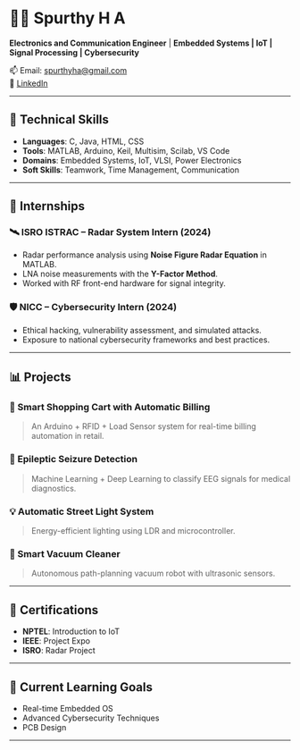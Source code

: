 # 👩‍💻 Spurthy H A

**Electronics and Communication Engineer** | **Embedded Systems | IoT | Signal Processing | Cybersecurity**

📫 Email: spurthyha@gmail.com  
🔗 [LinkedIn](https://www.linkedin.com/in/spurthy-ha-9192b8237)

---

## 🔧 Technical Skills
- **Languages**: C, Java, HTML, CSS
- **Tools**: MATLAB, Arduino, Keil, Multisim, Scilab, VS Code
- **Domains**: Embedded Systems, IoT, VLSI, Power Electronics
- **Soft Skills**: Teamwork, Time Management, Communication

---

## 💼 Internships

### 🛰️ ISRO ISTRAC – Radar System Intern (2024)
- Radar performance analysis using **Noise Figure Radar Equation** in MATLAB.
- LNA noise measurements with the **Y-Factor Method**.
- Worked with RF front-end hardware for signal integrity.

### 🛡️ NICC – Cybersecurity Intern (2024)
- Ethical hacking, vulnerability assessment, and simulated attacks.
- Exposure to national cybersecurity frameworks and best practices.

---

## 📊 Projects

### 🤖 Smart Shopping Cart with Automatic Billing
> An Arduino + RFID + Load Sensor system for real-time billing automation in retail.

### 🧠 Epileptic Seizure Detection
> Machine Learning + Deep Learning to classify EEG signals for medical diagnostics.

### 💡 Automatic Street Light System
> Energy-efficient lighting using LDR and microcontroller.

### 🧹 Smart Vacuum Cleaner
> Autonomous path-planning vacuum robot with ultrasonic sensors.

---

## 📄 Certifications
- **NPTEL**: Introduction to IoT
- **IEEE**: Project Expo
- **ISRO**: Radar Project

---

## 🌱 Current Learning Goals
- Real-time Embedded OS
- Advanced Cybersecurity Techniques
- PCB Design

---



